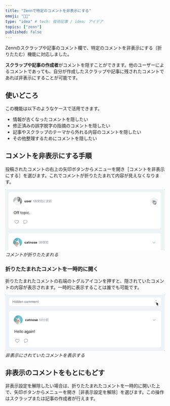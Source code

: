 ```yaml
---
title: "Zennで特定のコメントを非表示にする"
emoji: "👩‍🏭"
type: "idea" # tech: 技術記事 / idea: アイデア
topics: ["zenn"]
published: false
---
```


Zennのスクラップや記事のコメント欄で、特定のコメントを非表示にする（折りたたむ）機能に対応しました。

**スクラップや記事の作成者**がコメントを隠すことができます。他のユーザーによるコメントであっても、自分が作成したスクラップや記事に残されたコメントであれば非表示にすることが可能です。


## 使いどころ

この機能は以下のようなケースで活用できます。

- 情報が古くなったコメントを隠したい
- 修正済みの誤字脱字の指摘のコメントを隠したい
- 記事やスクラップのテーマから外れる内容のコメントを隠したい
- その他整理するためにコメントを隠したい

## コメントを非表示にする手順

投稿されたコメントの右上の矢印ボタンからメニューを開き［コメントを非表示にする］を選びます。これでコメントが折りたたまれて内容が見えなくなります。

![コメントを非表示にする](/images/articles/hide-comment.gif)
*コメントが折りたたまれる*

### 折りたたまれたコメントを一時的に開く

折りたたまれたコメントの右端のトグルアイコンを押すと、隠されていたコメントの内容が表示されます。一時的に表示することは誰でも可能です。

![コメントを開く](/images/articles/toggle-comment.gif)
*非表示にされていたコメントを表示する*

## 非表示のコメントをもとにもどす

非表示設定を解除したい場合は、折りたたまれたコメントを一時的に開いた上で、矢印ボタンからメニューを開き［非表示設定を解除］を選びます。この操作はスクラップまたは記事の作成者が行えます。
